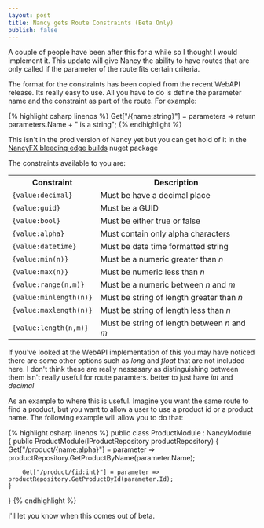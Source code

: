 ```yaml
---
layout: post
title: Nancy gets Route Constraints (Beta Only)
publish: false
---
```


A couple of people have been after this for a while so I thought I would implement it. This update will give Nancy the ability to have routes that are only called if the parameter of the route fits certain criteria.

The format for the constraints has been copied from the recent WebAPI release. Its really easy to use. All you have to do is define the parameter name and the constraint as part of the route. For example:

{% highlight csharp linenos %}
Get["/{name:string}"] = parameters => return parameters.Name + " is a string";
{% endhighlight %}

This isn't in the prod version of Nancy yet but you can get hold of it in the [NancyFX bleeding edge builds](https://www.myget.org/gallery/nancyfx) nuget package

The constraints available to you are:

<table>
	<tr>
		<th>Constraint</th>
		<th>Description</th>
	</tr>
	<tr>
		<td><code>{value:decimal}</code></td>
		<td>Must be have a decimal place</td>
	</tr>
	<tr>
		<td><code>{value:guid}</code></td>
		<td>Must be a GUID</td>
	</tr>
	<tr>
		<td><code>{value:bool}</code></td>
		<td>Must be either true or false</td>
	</tr>
	<tr>
		<td><code>{value:alpha}</code></td>
		<td>Must contain only alpha characters</td>
	</tr>
	<tr>
		<td><code>{value:datetime}</code></td>
		<td>Must be date time formatted string</td>
	</tr>
	<tr>
		<td><code>{value:min(n)}</code></td>
		<td>Must be a numeric greater than <i>n</i>	</td>
	</tr>
	<tr>
		<td><code>{value:max(n)}</code></td>
		<td>Must be numeric less than <i>n</i></td>
	</tr>
	<tr>
		<td><code>{value:range(n,m)}</code></td>
		<td>Must be a numeric between <i>n</i> and <i>m</i></td>
	</tr>
	<tr>
		<td><code>{value:minlength(n)}</code></td>
		<td>Must be string of length greater than <i>n</i></td>
	</tr>
	<tr>
		<td><code>{value:maxlength(n)}</code></td>
		<td>Must be string of length less than <i>n</i></td>
	</tr>
	<tr>
		<td><code>{value:length(n,m)}</code></td>
		<td>Must be string of length between <i>n</i> and <i>m</i></td>
	</tr>
</table>

If you've looked at the WebAPI implementation of this you may have noticed there are some other options such as _long_ and _float_ that are not included here. I don't think these are really nessasary as distinguishing between them isn't really useful for route paramters. better to just have _int_ and _decimal_

As an example to where this is useful. Imagine you want the same route to find a product, but you want to allow a user to use a product id or a product name. The following example will allow you to do that:

{% highlight csharp linenos %}
public class ProductModule : NancyModule {
    public ProductModule(IProductRepository productRepository)
    { 
        Get["/product/{name:alpha}"] = parameter => productRepository.GetProductByName(parameter.Name);

        Get["/product/{id:int}"] = parameter => productRepository.GetProductById(parameter.Id);
    }
} 
{% endhighlight %}

I'll let you know when this comes out of beta.
